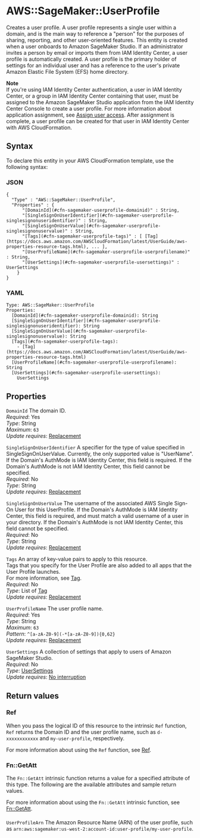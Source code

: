 # AWS::SageMaker::UserProfile<a name="aws-resource-sagemaker-userprofile"></a>

Creates a user profile\. A user profile represents a single user within a domain, and is the main way to reference a "person" for the purposes of sharing, reporting, and other user\-oriented features\. This entity is created when a user onboards to Amazon SageMaker Studio\. If an administrator invites a person by email or imports them from IAM Identity Center, a user profile is automatically created\. A user profile is the primary holder of settings for an individual user and has a reference to the user's private Amazon Elastic File System \(EFS\) home directory\. 

**Note**  
If you're using IAM Identity Center authentication, a user in IAM Identity Center, or a group in IAM Identity Center containing that user, must be assigned to the Amazon SageMaker Studio application from the IAM Identity Center Console to create a user profile\. For more information about application assignment, see [Assign user access](https://docs.aws.amazon.com/singlesignon/latest/userguide/assignuserstoapp.html)\. After assignment is complete, a user profile can be created for that user in IAM Identity Center with AWS CloudFormation\. 

## Syntax<a name="aws-resource-sagemaker-userprofile-syntax"></a>

To declare this entity in your AWS CloudFormation template, use the following syntax:

### JSON<a name="aws-resource-sagemaker-userprofile-syntax.json"></a>

```
{
  "Type" : "AWS::SageMaker::UserProfile",
  "Properties" : {
      "[DomainId](#cfn-sagemaker-userprofile-domainid)" : String,
      "[SingleSignOnUserIdentifier](#cfn-sagemaker-userprofile-singlesignonuseridentifier)" : String,
      "[SingleSignOnUserValue](#cfn-sagemaker-userprofile-singlesignonuservalue)" : String,
      "[Tags](#cfn-sagemaker-userprofile-tags)" : [ [Tag](https://docs.aws.amazon.com/AWSCloudFormation/latest/UserGuide/aws-properties-resource-tags.html), ... ],
      "[UserProfileName](#cfn-sagemaker-userprofile-userprofilename)" : String,
      "[UserSettings](#cfn-sagemaker-userprofile-usersettings)" : UserSettings
    }
}
```

### YAML<a name="aws-resource-sagemaker-userprofile-syntax.yaml"></a>

```
Type: AWS::SageMaker::UserProfile
Properties: 
  [DomainId](#cfn-sagemaker-userprofile-domainid): String
  [SingleSignOnUserIdentifier](#cfn-sagemaker-userprofile-singlesignonuseridentifier): String
  [SingleSignOnUserValue](#cfn-sagemaker-userprofile-singlesignonuservalue): String
  [Tags](#cfn-sagemaker-userprofile-tags): 
    - [Tag](https://docs.aws.amazon.com/AWSCloudFormation/latest/UserGuide/aws-properties-resource-tags.html)
  [UserProfileName](#cfn-sagemaker-userprofile-userprofilename): String
  [UserSettings](#cfn-sagemaker-userprofile-usersettings): 
    UserSettings
```

## Properties<a name="aws-resource-sagemaker-userprofile-properties"></a>

`DomainId`  <a name="cfn-sagemaker-userprofile-domainid"></a>
The domain ID\.  
*Required*: Yes  
*Type*: String  
*Maximum*: `63`  
*Update requires*: [Replacement](https://docs.aws.amazon.com/AWSCloudFormation/latest/UserGuide/using-cfn-updating-stacks-update-behaviors.html#update-replacement)

`SingleSignOnUserIdentifier`  <a name="cfn-sagemaker-userprofile-singlesignonuseridentifier"></a>
A specifier for the type of value specified in SingleSignOnUserValue\. Currently, the only supported value is "UserName"\. If the Domain's AuthMode is IAM Identity Center, this field is required\. If the Domain's AuthMode is not IAM Identity Center, this field cannot be specified\.  
*Required*: No  
*Type*: String  
*Update requires*: [Replacement](https://docs.aws.amazon.com/AWSCloudFormation/latest/UserGuide/using-cfn-updating-stacks-update-behaviors.html#update-replacement)

`SingleSignOnUserValue`  <a name="cfn-sagemaker-userprofile-singlesignonuservalue"></a>
The username of the associated AWS Single Sign\-On User for this UserProfile\. If the Domain's AuthMode is IAM Identity Center, this field is required, and must match a valid username of a user in your directory\. If the Domain's AuthMode is not IAM Identity Center, this field cannot be specified\.  
*Required*: No  
*Type*: String  
*Update requires*: [Replacement](https://docs.aws.amazon.com/AWSCloudFormation/latest/UserGuide/using-cfn-updating-stacks-update-behaviors.html#update-replacement)

`Tags`  <a name="cfn-sagemaker-userprofile-tags"></a>
An array of key\-value pairs to apply to this resource\.  
Tags that you specify for the User Profile are also added to all apps that the User Profile launches\.  
For more information, see [Tag](https://docs.aws.amazon.com/AWSCloudFormation/latest/UserGuide/aws-properties-resource-tags.html)\.  
*Required*: No  
*Type*: List of [Tag](https://docs.aws.amazon.com/AWSCloudFormation/latest/UserGuide/aws-properties-resource-tags.html)  
*Update requires*: [Replacement](https://docs.aws.amazon.com/AWSCloudFormation/latest/UserGuide/using-cfn-updating-stacks-update-behaviors.html#update-replacement)

`UserProfileName`  <a name="cfn-sagemaker-userprofile-userprofilename"></a>
The user profile name\.  
*Required*: Yes  
*Type*: String  
*Maximum*: `63`  
*Pattern*: `^[a-zA-Z0-9](-*[a-zA-Z0-9]){0,62}`  
*Update requires*: [Replacement](https://docs.aws.amazon.com/AWSCloudFormation/latest/UserGuide/using-cfn-updating-stacks-update-behaviors.html#update-replacement)

`UserSettings`  <a name="cfn-sagemaker-userprofile-usersettings"></a>
A collection of settings that apply to users of Amazon SageMaker Studio\.  
*Required*: No  
*Type*: [UserSettings](aws-properties-sagemaker-userprofile-usersettings.md)  
*Update requires*: [No interruption](https://docs.aws.amazon.com/AWSCloudFormation/latest/UserGuide/using-cfn-updating-stacks-update-behaviors.html#update-no-interrupt)

## Return values<a name="aws-resource-sagemaker-userprofile-return-values"></a>

### Ref<a name="aws-resource-sagemaker-userprofile-return-values-ref"></a>

When you pass the logical ID of this resource to the intrinsic `Ref` function, `Ref` returns the Domain ID and the user profile name, such as `d-xxxxxxxxxxxx` and `my-user-profile`, respectively\.

For more information about using the `Ref` function, see [Ref](https://docs.aws.amazon.com/AWSCloudFormation/latest/UserGuide/intrinsic-function-reference-ref.html)\.

### Fn::GetAtt<a name="aws-resource-sagemaker-userprofile-return-values-fn--getatt"></a>

The `Fn::GetAtt` intrinsic function returns a value for a specified attribute of this type\. The following are the available attributes and sample return values\.

For more information about using the `Fn::GetAtt` intrinsic function, see [Fn::GetAtt](https://docs.aws.amazon.com/AWSCloudFormation/latest/UserGuide/intrinsic-function-reference-getatt.html)\.

#### <a name="aws-resource-sagemaker-userprofile-return-values-fn--getatt-fn--getatt"></a>

`UserProfileArn`  <a name="UserProfileArn-fn::getatt"></a>
The Amazon Resource Name \(ARN\) of the user profile, such as `arn:aws:sagemaker:us-west-2:account-id:user-profile/my-user-profile`\.